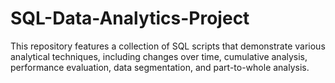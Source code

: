 # SQL-Data-Analytics-Project
This repository features a collection of SQL scripts that demonstrate various analytical techniques, including changes over time, cumulative analysis, performance evaluation, data segmentation, and part-to-whole analysis.

